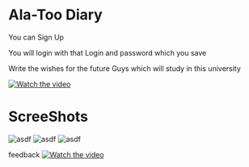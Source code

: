 # Ala-Too Diary
You can Sign Up

You will login with that Login and password which you save

Write the wishes for the future Guys which will study in this university

[![Watch the video](https://i.imgur.com/vKb2F1B.png)](https://youtu.be/wef7cjCsHMg)

# ScreeShots

![asdf](https://i.imgur.com/K5jawOG.png)
![asdf](https://i.imgur.com/6KyPt39.png)
![asdf](https://i.imgur.com/cSGcRMh.png)

feedback
[![Watch the video](https://i.imgur.com/vKb2F1B.png)](https://youtu.be/A1yE6oR7WC8)

